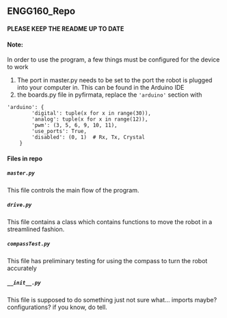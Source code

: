 ENGG160_Repo
---------------------------
#### PLEASE KEEP THE README UP TO DATE
#### Note:  
In order to use the program, a few things must be configured for the device to work
1. The port in master.py needs to be set to the port the robot is plugged into your computer in. This can be found in the Arduino IDE
2. the boards.py file in pyfirmata, replace the `'arduino'` section with   
```
'arduino': {
        'digital': tuple(x for x in range(30)),  
        'analog': tuple(x for x in range(12)),
        'pwm': (3, 5, 6, 9, 10, 11),
        'use_ports': True,
        'disabled': (0, 1)  # Rx, Tx, Crystal
    }
```

#### Files in repo
##### `master.py`
This file controls the main flow of the program.
##### `drive.py`
This file contains a class which contains functions to move the robot in a streamlined fashion.
##### `compassTest.py`
This file has preliminary testing for using the compass to turn the robot accurately
##### `__init__.py`
This file is supposed to do something just not sure what... imports maybe? configurations? if you know, do tell.
